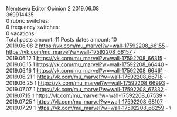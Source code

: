 Nemtseva	Editor Opinion 2 2019.06.08\
369914435\
0 rubric switches:\
0 frequency switches:\
0 vacations:\
Total posts amount: 11	Posts dates amount: 10\
2019.06.08 2 https://vk.com/mu_marvel?w=wall-17592208_66155 - https://vk.com/mu_marvel?w=wall-17592208_66157 - \
2019.06.12 1 https://vk.com/mu_marvel?w=wall-17592208_66315 - \
2019.06.15 1 https://vk.com/mu_marvel?w=wall-17592208_66440 - \
2019.06.16 1 https://vk.com/mu_marvel?w=wall-17592208_66461 - \
2019.06.21 1 https://vk.com/mu_marvel?w=wall-17592208_66718 - \
2019.06.25 1 https://vk.com/mu_marvel?w=wall-17592208_66993 - \
2019.07.07 1 https://vk.com/mu_marvel?w=wall-17592208_67332 - \
2019.07.15 1 https://vk.com/mu_marvel?w=wall-17592208_67539 - \
2019.07.25 1 https://vk.com/mu_marvel?w=wall-17592208_68107 - \
2019.07.29 1 https://vk.com/mu_marvel?w=wall-17592208_68259 - \
